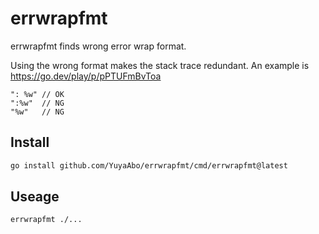 # errwrapfmt

errwrapfmt finds wrong error wrap format.

Using the wrong format makes the stack trace redundant. An example is https://go.dev/play/p/pPTUFmBvToa
```
": %w" // OK
":%w"  // NG
"%w"   // NG
```

## Install

```bash
go install github.com/YuyaAbo/errwrapfmt/cmd/errwrapfmt@latest
```

## Useage

```bash
errwrapfmt ./...
```
